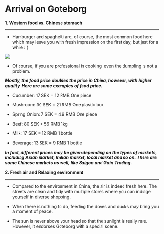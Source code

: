 # Arrival on Goteborg 

**1. Western food vs. Chinese stomach**

____

- Hamburger and spaghetti are, of course, the most common food here which may leave you with fresh impression on the first day, but just for a while : (

<img src='images/pn/4.png'>

















- Of course, if you are professional in cooking, even the dumpling is not a problem. 

___Mostly, the food price doubles the price in China, however, with higher quality. Here are some examples of food price.___

- Cucumber: 17 SEK = 12 RMB One piece 

- Mushroom: 30 SEK = 21 RMB One plastic box
- Spring Onion: 7 SEK = 4.9 RMB One piece
- Beef: 80 SEK = 56 RMB 1kg
- Milk: 17 SEK = 12 RMB 1 bottle
- Beverage: 13 SEK = 9 RMB 1 bottle

***In fact, different prices may be given depending on the types of markets, including Asian market, Indian market, local market and so on. There are some Chinese markets as well, like Saigon and Gain Trading.*** 

**2. Fresh air and Relaxing environment**

____

* Compared to the environment in China, the air is indeed fresh here. The streets are clean and tidy with multiple stores where you can indulge yourself in diverse shopping.



* When there is nothing to do, feeding the doves and ducks may bring you a moment of peace. 



* The sun is never above your head so that the sunlight is really rare. However, it endorses Goteborg with a special scene. 



